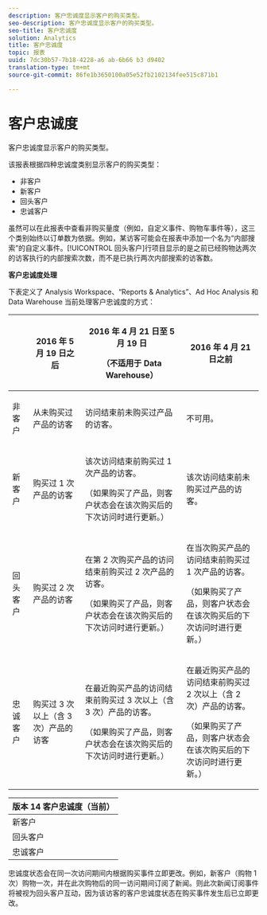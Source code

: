 ```yaml
---
description: 客户忠诚度显示客户的购买类型。
seo-description: 客户忠诚度显示客户的购买类型。
seo-title: 客户忠诚度
solution: Analytics
title: 客户忠诚度
topic: 报表
uuid: 7dc30b57-7b18-4228-a6 ab-6b66 b3 d9402
translation-type: tm+mt
source-git-commit: 86fe1b3650100a05e52fb2102134fee515c871b1

---
```



# 客户忠诚度

客户忠诚度显示客户的购买类型。

该报表根据四种忠诚度类别显示客户的购买类型：

* 非客户
* 新客户
* 回头客户
* 忠诚客户

虽然可以在此报表中查看非购买量度（例如，自定义事件、购物车事件等），这三个类别始终以订单数为依据。例如，某访客可能会在报表中添加一个名为“内部搜索”的自定义事件。[!UICONTROL 回头客户]行项目显示的是之前已经购物达两次的访客执行的内部搜索次数，而不是已执行两次内部搜索的访客数。

**客户忠诚度处理**

下表定义了 Analysis Workspace、“Reports &amp; Analytics”、Ad Hoc Analysis 和 Data Warehouse 当前处理客户忠诚度的方式：

<table id="table_E6A5CA96BE5C47F29F09688A4D41BC60"> 
 <thead> 
  <tr> 
   <th colname="col1" class="entry"> </th> 
   <th colname="col2" class="entry"> <p>2016 年 5 月 19 日之后 </p> </th> 
   <th colname="col3" class="entry"> <p>2016 年 4 月 21 日至 5 月 19 日 </p> <p>（不适用于 Data Warehouse） </p> </th> 
   <th colname="col4" class="entry"> <p>2016 年 4 月 21 日之前 </p> </th> 
  </tr>
 </thead>
 <tbody> 
  <tr> 
   <td colname="col1"> <p>非客户 </p> </td> 
   <td colname="col2"> <p>从未购买过产品的访客 </p> </td> 
   <td colname="col3"> <p>访问结束前未购买过产品的访客。 </p> </td> 
   <td colname="col4"> <p>不可用。 </p> </td> 
  </tr> 
  <tr> 
   <td colname="col1"> <p>新客户 </p> </td> 
   <td colname="col2"> <p>购买过 1 次产品的访客 </p> </td> 
   <td colname="col3"> <p>该次访问结束前购买过 1 次产品的访客。 </p> <p>（如果购买了产品，则客户状态会在该次购买后的下次访问时进行更新。） </p> </td> 
   <td colname="col4"> <p>该次访问结束前未购买过产品的访客。 </p> </td> 
  </tr> 
  <tr> 
   <td colname="col1"> <p>回头客户 </p> </td> 
   <td colname="col2"> <p>购买过 2 次产品的访客 </p> </td> 
   <td colname="col3"> <p>在第 2 次购买产品的访问结束前购买过 2 次产品的访客。 </p> <p>（如果购买了产品，则客户状态会在该次购买后的下次访问时进行更新。） </p> </td> 
   <td colname="col4"> <p>在当次购买产品的访问结束前购买过 1 次产品的访客。 </p> <p>（如果购买了产品，则客户状态会在该次购买后的下次访问时进行更新。） </p> </td> 
  </tr> 
  <tr> 
   <td colname="col1"> <p>忠诚客户 </p> </td> 
   <td colname="col2"> <p>购买过 3 次以上（含 3 次）产品的访客 </p> </td> 
   <td colname="col3"> <p>在最近购买产品的访问结束前购买过 3 次以上（含 3 次）产品的访客。 </p> <p>（如果购买了产品，则客户状态会在该次购买后的下次访问时进行更新。） </p> </td> 
   <td colname="col4"> <p>在最近购买产品的访问结束前购买过 2 次以上（含 2 次）产品的访客。 </p> <p>（如果购买了产品，则客户状态会在该次购买后的下次访问时进行更新。） </p> </td> 
  </tr> 
 </tbody> 
</table>

| 版本 14 客户忠诚度（当前） |
|---|
| 新客户 | 1 次访问和 1 次购物 |
| 回头客户 | 1 次以上的访问和 2 次购物 |
| 忠诚客户 | 1 次以上的访问和 3 次以上的购物 |

忠诚度状态会在同一次访问期间内根据购买事件立即更改。例如，新客户（购物 1 次）购物一次，并在此次购物后的同一访问期间订阅了新闻。则此次新闻订阅事件将被视为回头客户互动，因为该访客的客户忠诚度状态在购买事件发生后已立即更改。
